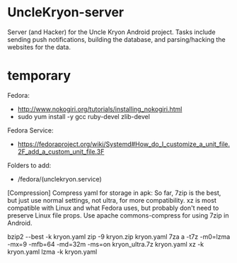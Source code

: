# UncleKryon-server
Server (and Hacker) for the Uncle Kryon Android project.
Tasks include sending push notifications, building the database, and parsing/hacking the websites for the data.

# temporary
Fedora:
- http://www.nokogiri.org/tutorials/installing_nokogiri.html
- sudo yum install -y gcc ruby-devel zlib-devel

Fedora Service:
- https://fedoraproject.org/wiki/Systemd#How_do_I_customize_a_unit_file.2F_add_a_custom_unit_file.3F

Folders to add:
- /fedora/(unclekryon.service)

[Compression]
Compress yaml for storage in apk:
So far, 7zip is the best, but just use normal settings, not ultra, for more compatibility.
xz is most compatible with Linux and what Fedora uses, but probably don't need to preserve Linux file props.
Use apache commons-compress for using 7zip in Android.

bzip2 --best -k kryon.yaml
zip -9 kryon.zip kryon.yaml
7za a -t7z -m0=lzma -mx=9 -mfb=64 -md=32m -ms=on kryon_ultra.7z kryon.yaml
xz -k kryon.yaml
lzma -k kryon.yaml
